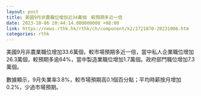 ```yaml
---
layout: post
title: 美國9月非農職位增加近34萬個　較預期多近一倍
date: 2023-10-06 20:44:14.000000000 +08:00
link: https://news.rthk.hk/rthk/ch/component/k2/1721870-20231006.htm
categories: rthk
---
```


美國9月非農業職位增加33.6萬個，較市場預期多近一倍，當中私人企業職位增加26.3萬個，較預期多逾64%，當中製造業職位增加1.7萬個。政府部門職位增加7.3萬個。

數據顯示，9月失業率3.8%，較市場預期高0.1個百分點；平均時薪按月增加0.2%，少過市場預期。
